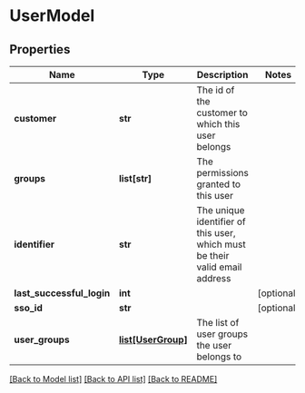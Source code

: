 # UserModel

## Properties
Name | Type | Description | Notes
------------ | ------------- | ------------- | -------------
**customer** | **str** | The id of the customer to which this user belongs | 
**groups** | **list[str]** | The permissions granted to this user | 
**identifier** | **str** | The unique identifier of this user, which must be their valid email address | 
**last_successful_login** | **int** |  | [optional] 
**sso_id** | **str** |  | [optional] 
**user_groups** | [**list[UserGroup]**](UserGroup.md) | The list of user groups the user belongs to | 

[[Back to Model list]](../README.md#documentation-for-models) [[Back to API list]](../README.md#documentation-for-api-endpoints) [[Back to README]](../README.md)


